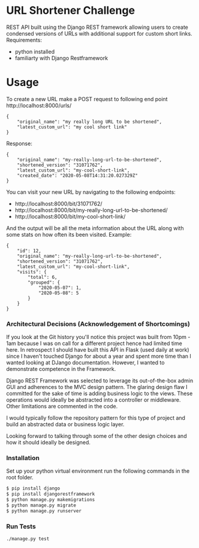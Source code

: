 # URL Shortener Challenge

REST API built using the Django REST framework allowing users to create condensed versions of URLs with additional support for custom short links. Requirements:

  - python installed
  - familiarty with Django Restframework

# Usage
To create a new URL make a POST request to following end point http://localhost:8000/urls/

```
{
	"original_name": "my really long URL to be shortened",
	"latest_custom_url": "my cool short link"
}
```
Response:
```
{
    "original_name": "my-really-long-url-to-be-shortened",
    "shortened_version": "31071762",
    "latest_custom_url": "my-cool-short-link",
    "created_date": "2020-05-08T14:31:20.027329Z"
}
```
You can visit your new URL by navigating to the following endpoints:
  - http://localhost:8000/bit/31071762/ 
  - http://localhost:8000/bit/my-really-long-url-to-be-shortened/
  - http://localhost:8000/bit/my-cool-short-link/

And the output will be all the meta information about the URL along with some stats on how often its been visited.  Example:
```
{
    "id": 12,
    "original_name": "my-really-long-url-to-be-shortened",
    "shortened_version": "31071762",
    "latest_custom_url": "my-cool-short-link",
    "visits": {
        "total": 6,
        "grouped": {
            "2020-05-07": 1,
            "2020-05-08": 5
        }
    }
}
```


### Architectural Decisions (Acknowledgement of Shortcomings)
If you look at the Git history you'll notice this project was built from 10pm - 1am because I was on call for a different project hence had limited time here.  In retrospect I should have built this API in Flask (used daily at work) since I haven't touched Django for about a year and spent more time than I wanted looking at DJango documentation.  However, I wanted to demonstrate competence in the Framework.  

Django REST Framework was selected to leverage its out-of-the-box admin GUI and adherences to the MVC design pattern.  The glaring design flaw I committed for the sake of time is adding business logic to the views.  These operations would ideally be abstracted into a controller or middleware.  Other limitations are commented in the code. 

I would typically follow the repository pattern for this type of project and build an abstracted data or business logic layer.

Looking forward to talking through some of the other design choices and how it should ideally be designed.

### Installation

Set up your python virtual environment run the following commands in the root folder.

```sh
$ pip install django 
$ pip install djangorestframework
$ python manage.py makemigrations
$ python manage.py migrate 
$ python manage.py runserver
```

### Run Tests
```
./manage.py test
```